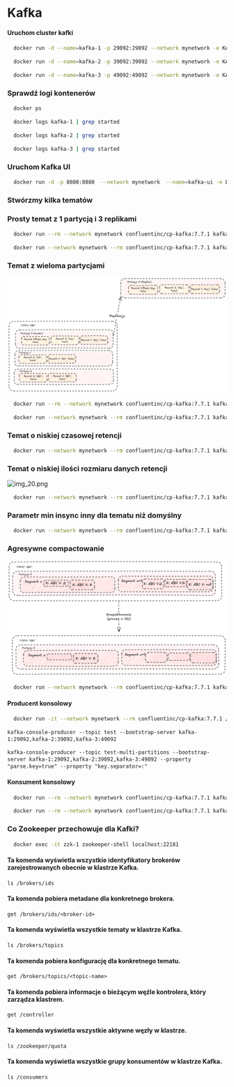 # Kafka

#### Uruchom cluster kafki
```bash
  docker run -d --name=kafka-1 -p 29092:29092 --network mynetwork -e KAFKA_ZOOKEEPER_CONNECT=zzk-1:22181,zzk-2:32181,zzk-3:42181 -e KAFKA_ADVERTISED_LISTENERS=PLAINTEXT://kafka-1:29092 -e KAFKA_MIN_INSYNC_REPLICAS=2 confluentinc/cp-kafka:7.7.1
```

```bash
  docker run -d --name=kafka-2 -p 39092:39092 --network mynetwork -e KAFKA_ZOOKEEPER_CONNECT=zzk-1:22181,zzk-2:32181,zzk-3:42181 -e KAFKA_ADVERTISED_LISTENERS=PLAINTEXT://kafka-2:39092 -e KAFKA_MIN_INSYNC_REPLICAS=2 confluentinc/cp-kafka:7.7.1
```

```bash
  docker run -d --name=kafka-3 -p 49092:49092 --network mynetwork -e KAFKA_ZOOKEEPER_CONNECT=zzk-1:22181,zzk-2:32181,zzk-3:42181 -e KAFKA_ADVERTISED_LISTENERS=PLAINTEXT://kafka-3:49092 -e KAFKA_MIN_INSYNC_REPLICAS=2 confluentinc/cp-kafka:7.7.1
```

### Sprawdź logi kontenerów

```bash
  docker ps
```

```bash
  docker logs kafka-1 | grep started
```

```bash
  docker logs kafka-2 | grep started
```

```bash
  docker logs kafka-3 | grep started
```

### Uruchom Kafka UI

```bash
  docker run -d -p 8080:8080  --network mynetwork  --name=kafka-ui -e DYNAMIC_CONFIG_ENABLED=true provectuslabs/kafka-ui
```

### Stwórzmy kilka tematów

### Prosty temat z 1 partycją i 3 replikami
```bash
  docker run --rm --network mynetwork confluentinc/cp-kafka:7.7.1 kafka-topics --create --topic test --partitions 1 --replication-factor 3 --if-not-exists --bootstrap-server kafka-1:29092,kafka-2:39092,kafka-3:49092
```

```bash
  docker run --network mynetwork --rm confluentinc/cp-kafka:7.7.1 kafka-topics --describe --topic test --bootstrap-server kafka-1:29092,kafka-2:39092,kafka-3:49092
```

### Temat z wieloma partycjami

![img_19.png](images/img_19.png)

```bash
  docker run --rm --network mynetwork confluentinc/cp-kafka:7.7.1 kafka-topics --create --topic test-multi-partitions --partitions 3 --replication-factor 3 --if-not-exists --bootstrap-server kafka-1:29092,kafka-2:39092,kafka-3:49092
```
```bash
  docker run --network mynetwork --rm confluentinc/cp-kafka:7.7.1 kafka-topics --describe --topic test-multi-partitions --bootstrap-server kafka-1:29092,kafka-2:39092,kafka-3:49092
```
### Temat o niskiej czasowej retencji

```bash
  docker run --network mynetwork --rm confluentinc/cp-kafka:7.7.1 kafka-topics --create --topic retention-bytes-topic --bootstrap-server kafka-1:29092,kafka-2:39092,kafka-3:49092 --partitions 3 --replication-factor 2 --config retention.ms=60000
````

### Temat o niskiej ilości rozmiaru danych retencji

![img_20.png](images/img_20.png)

```bash
  docker run --network mynetwork --rm confluentinc/cp-kafka:7.7.1 kafka-topics --create --topic retention-bytes-topic --bootstrap-server kafka-1:29092,kafka-2:39092,kafka-3:49092 --partitions 3 --replication-factor 2 --config retention.bytes=10240
```

### Parametr min insync inny dla tematu niż domyślny

```bash
  docker run --network mynetwork --rm confluentinc/cp-kafka:7.7.1 kafka-topics --create --topic in-sync-topic --bootstrap-server kafka-1:29092,kafka-2:39092,kafka-3:49092 --partitions 1 --replication-factor 3 --config min.insync.replicas=1
```
### Agresywne compactowanie

![img_21.png](images/img_21.png)

```bash
  docker run --network mynetwork --rm confluentinc/cp-kafka:7.7.1 kafka-topics --create --topic compacted-aggressive-topic --bootstrap-server kafka-1:29092,kafka-2:39092,kafka-3:49092 --partitions 2 --replication-factor 3 --config cleanup.policy=compact --config min.cleanable.dirty.ratio=0.01 --config segment.ms=1000 --config segment.bytes=1048576
```

#### Producent konsolowy

```bash
  docker run -it --network mynetwork --rm confluentinc/cp-kafka:7.7.1 /bin/bash
```

```
kafka-console-producer --topic test --bootstrap-server kafka-1:29092,kafka-2:39092,kafka-3:49092 
```

```
kafka-console-producer --topic test-multi-partitions --bootstrap-server kafka-1:29092,kafka-2:39092,kafka-3:49092 --property "parse.key=true" --property "key.separator=:"
```

#### Konsument konsolowy

```bash
  docker run --rm --network mynetwork confluentinc/cp-kafka:7.7.1 kafka-console-consumer --topic test --bootstrap-server kafka-1:29092,kafka-2:39092,kafka-3:49092 --from-beginning
```

```bash
  docker run --rm --network mynetwork confluentinc/cp-kafka:7.7.1 kafka-console-consumer --topic test-multi-partitions --bootstrap-server kafka-1:29092,kafka-2:39092,kafka-3:49092 --group my-consumer-group --from-beginning
```

### Co Zookeeper przechowuje dla Kafki?

```bash
  docker exec -it zzk-1 zookeeper-shell localhost:22181
```

#### Ta komenda wyświetla wszystkie identyfikatory brokerów zarejestrowanych obecnie w klastrze Kafka.
```
ls /brokers/ids
```

#### Ta komenda pobiera metadane dla konkretnego brokera.
```
get /brokers/ids/<broker-id>
```

#### Ta komenda wyświetla wszystkie tematy w klastrze Kafka.
```
ls /brokers/topics
```

#### Ta komenda pobiera konfigurację dla konkretnego tematu.
```
get /brokers/topics/<topic-name>
```

#### Ta komenda pobiera informacje o bieżącym węźle kontrolera, który zarządza klastrem.
```
get /controller
```

#### Ta komenda wyświetla wszystkie aktywne węzły w klastrze.
```
ls /zookeeper/quota
```

#### Ta komenda wyświetla wszystkie grupy konsumentów w klastrze Kafka.
```
ls /consumers
```

